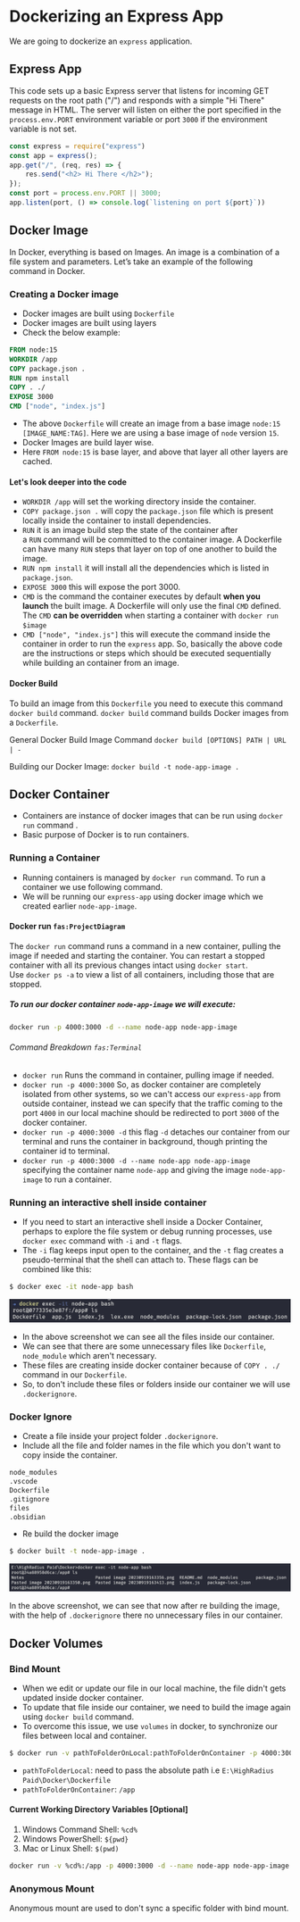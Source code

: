 # Dockerizing an Express App 
We are going to dockerize an `express` application.
## Express App
This code sets up a basic Express server that listens for incoming GET requests on the root path ("/") and responds with a simple "Hi There" message in HTML. The server will listen on either the port specified in the `process.env.PORT` environment variable or port `3000` if the environment variable is not set.

```javascript {.line-numbers}
const express = require("express")
const app = express();
app.get("/", (req, res) => {
    res.send("<h2> Hi There </h2>");
});
const port = process.env.PORT || 3000;
app.listen(port, () => console.log(`listening on port ${port}`))
```

## Docker Image
In Docker, everything is based on Images. An image is a combination of a file system and parameters. Let’s take an example of the following command in Docker.
### Creating a Docker image
- Docker images are built using `Dockerfile`   
- Docker images are built using layers 
- Check the below example:
```Dockerfile {.line-numbers}
FROM node:15
WORKDIR /app
COPY package.json .
RUN npm install
COPY . ./
EXPOSE 3000
CMD ["node", "index.js"]
```

- The above `Dockerfile` will create an image from a base image `node:15` `[IMAGE_NAME:TAG]`. Here we are using a base image of `node` version `15`. 
- Docker Images are build layer wise. 
- Here `FROM node:15` is base layer, and above that layer all other layers are cached.
#### Let's look deeper into the code
- `WORKDIR /app` will set the working directory inside the container.
- `COPY package.json .` will copy the `package.json` file which is present locally inside the container to install dependencies. 
- `RUN` it is an image build step the state of the container after a `RUN` command will be committed to the container image. A Dockerfile can have many `RUN` steps that layer on top of one another to build the image.
- `RUN npm install` it will install all the dependencies which is listed in `package.json`.
- `EXPOSE 3000` this will expose the port 3000.
- `CMD` is the command the container executes by default **when you launch** the built image. A Dockerfile will only use the final `CMD` defined. The `CMD` **can be overridden** when starting a container with `docker run $image`
- `CMD ["node", "index.js"]` this will execute the command inside the container in order to run the `express` app.
So, basically the above code are the instructions or steps which should be executed sequentially while building an container from an image.

#### Docker Build
To build an image from this `Dockerfile` you need to execute this command `docker build` command.
`docker build` command builds Docker images from a `Dockerfile`.

General Docker Build Image Command
`docker build [OPTIONS] PATH | URL | -`

Building our Docker Image:
`docker build -t node-app-image .`  
## Docker Container
- Containers  are instance of docker images that can be run using `docker run` command .
- Basic purpose of Docker is to run containers.
### Running a Container
- Running containers is managed by `docker run` command. To run a container we use following command.
- We will be running our `express-app` using docker image which we created earlier `node-app-image`.
#### Docker run `fas:ProjectDiagram`
The `docker run` command runs a command in a new container, pulling the image if needed and starting the container.
You can restart a stopped container with all its previous changes intact using `docker start`. Use `docker ps -a` to view a list of all containers, including those that are stopped.

##### To run our docker container `node-app-image` we will execute:
```sh
docker run -p 4000:3000 -d --name node-app node-app-image
```
###### Command Breakdown `fas:Terminal`
- `docker run` Runs the command in container, pulling image if needed.
- `docker run -p 4000:3000` So, as docker container are completely isolated from other systems, so we can't access our `express-app` from outside container, instead we can specify that the traffic coming to the port `4000` in our local machine should be redirected to port `3000` of the docker container.
- `docker run -p 4000:3000 -d` this flag `-d` detaches our container from our terminal and runs the container in background, though printing the container id to terminal.
- `docker run -p 4000:3000 -d --name node-app node-app-image` specifying the container name `node-app` and giving the image `node-app-image` to run a container.
### Running an interactive shell inside container

- If you need to start an interactive shell inside a Docker Container, perhaps to explore the file system or debug running processes, use `docker exec` command with `-i` and `-t` flags.
- The `-i` flag keeps input open to the container, and the `-t` flag creates a pseudo-terminal that the shell can attach to. These flags can be combined like this:
```sh
$ docker exec -it node-app bash
```
![Alt text](images/Pastedimage20230919163356.png)
- In the above screenshot we can see all the files inside our container.
- We can see that there are some unnecessary files like `Dockerfile`, `node_module` which aren't necessary.
- These files are creating inside docker container because of `COPY . ./` command in our `Dockerfile`.
- So, to don't include these files or folders inside our container we will use `.dockerignore`.
### Docker Ignore
- Create a file inside your project folder `.dockerignore`.
- Include all the file and folder names in the file which you don't want to copy inside the container.
```dockerignore
node_modules
.vscode
Dockerfile
.gitignore
files
.obsidian
```
- Re build the docker image
```sh
$ docker built -t node-app-image .
```
![Alt image](images/Pastedimage20230919165842.png)

In the above screenshot, we can see that now after re building the image, with the help of `.dockerignore` there no unnecessary files in our container.
## Docker Volumes 
### Bind Mount
- When we edit or update our file in our local machine, the file didn't gets updated inside docker container.
- To update that file inside our container, we need to build the image again using `docker build` command.
- To overcome this issue, we use `volumes` in docker, to synchronize our files between local and container.
```sh
$ docker run -v pathToFolderOnLocal:pathToFolderOnContainer -p 4000:3000 -d node-app node-app-image
```
- `pathToFolderLocal`: need to pass the absolute path i.e `E:\HighRadius Paid\Docker\Dockerfile`
- `pathToFolderOnContainer`: `/app`
#### Current Working Directory Variables [Optional]
1. Windows Command Shell: `%cd%`
2. Windows PowerShell: `${pwd}`
3. Mac or Linux Shell: `$(pwd)`

```sh
docker run -v %cd%:/app -p 4000:3000 -d --name node-app node-app-image 
```

### Anonymous Mount
Anonymous mount are used to don't sync a specific folder with bind mount.